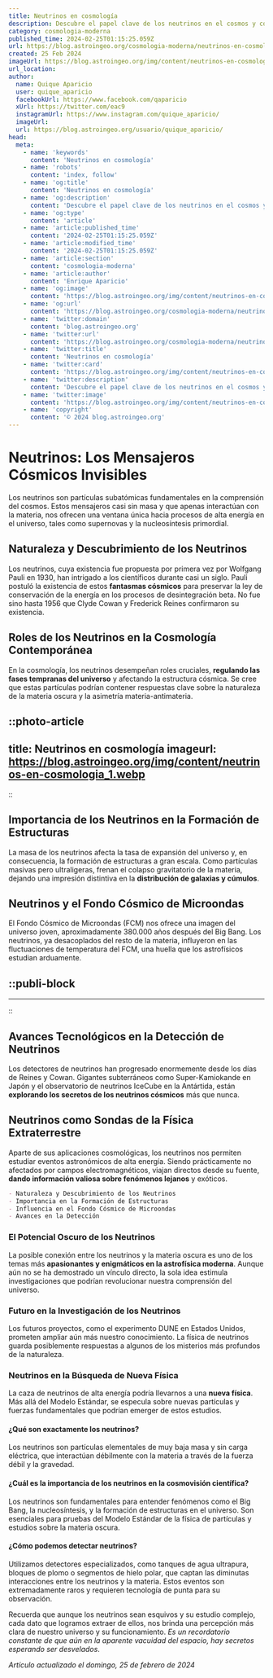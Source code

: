 ```yaml
---
title: Neutrinos en cosmología
description: Descubre el papel clave de los neutrinos en el cosmos y cómo estos esquivos partículas influyen en la estructura del universo.
category: cosmologia-moderna
published_time: 2024-02-25T01:15:25.059Z
url: https://blog.astroingeo.org/cosmologia-moderna/neutrinos-en-cosmologia
created: 25 Feb 2024
imageUrl: https://blog.astroingeo.org/img/content/neutrinos-en-cosmologia_1.webp
url_location:
author:
  name: Quique Aparicio
  user: quique_aparicio
  facebookUrl: https://www.facebook.com/qaparicio
  xUrl: https://twitter.com/eac9
  instagramUrl: https://www.instagram.com/quique_aparicio/
  imageUrl: 
  url: https://blog.astroingeo.org/usuario/quique_aparicio/
head:
  meta:
    - name: 'keywords'
      content: 'Neutrinos en cosmología'
    - name: 'robots'
      content: 'index, follow'
    - name: 'og:title'
      content: 'Neutrinos en cosmología'
    - name: 'og:description'
      content: 'Descubre el papel clave de los neutrinos en el cosmos y cómo estos esquivos partículas influyen en la estructura del universo.'
    - name: 'og:type'
      content: 'article'
    - name: 'article:published_time'
      content: '2024-02-25T01:15:25.059Z'
    - name: 'article:modified_time'
      content: '2024-02-25T01:15:25.059Z'
    - name: 'article:section'
      content: 'cosmologia-moderna'
    - name: 'article:author'
      content: 'Enrique Aparicio'
    - name: 'og:image'
      content: 'https://blog.astroingeo.org/img/content/neutrinos-en-cosmologia_1.webp'
    - name: 'og:url'
      content: 'https://blog.astroingeo.org/cosmologia-moderna/neutrinos-en-cosmologia'
    - name: 'twitter:domain'
      content: 'blog.astroingeo.org'
    - name: 'twitter:url'
      content: 'https://blog.astroingeo.org/cosmologia-moderna/neutrinos-en-cosmologia'
    - name: 'twitter:title'
      content: 'Neutrinos en cosmología'
    - name: 'twitter:card'
      content: 'https://blog.astroingeo.org/img/content/neutrinos-en-cosmologia_1.webp'
    - name: 'twitter:description'
      content: 'Descubre el papel clave de los neutrinos en el cosmos y cómo estos esquivos partículas influyen en la estructura del universo.'
    - name: 'twitter:image'
      content: 'https://blog.astroingeo.org/img/content/neutrinos-en-cosmologia_1.webp'
    - name: 'copyright'
      content: '© 2024 blog.astroingeo.org'
---
```

# Neutrinos: Los Mensajeros Cósmicos Invisibles

Los neutrinos son partículas subatómicas fundamentales en la comprensión del cosmos. Estos mensajeros casi sin masa y que apenas interactúan con la materia, nos ofrecen una ventana única hacia procesos de alta energía en el universo, tales como supernovas y la nucleosíntesis primordial.

## Naturaleza y Descubrimiento de los Neutrinos
Los neutrinos, cuya existencia fue propuesta por primera vez por Wolfgang Pauli en 1930, han intrigado a los científicos durante casi un siglo. Pauli postuló la existencia de estos **fantasmas cósmicos** para preservar la ley de conservación de la energía en los procesos de desintegración beta. No fue sino hasta 1956 que Clyde Cowan y Frederick Reines confirmaron su existencia.

## Roles de los Neutrinos en la Cosmología Contemporánea
En la cosmología, los neutrinos desempeñan roles cruciales, **regulando las fases tempranas del universo** y afectando la estructura cósmica. Se cree que estas partículas podrían contener respuestas clave sobre la naturaleza de la materia oscura y la asimetría materia-antimateria.


::photo-article
---
title: Neutrinos en cosmología
imageurl: https://blog.astroingeo.org/img/content/neutrinos-en-cosmologia_1.webp
---
::


## Importancia de los Neutrinos en la Formación de Estructuras
La masa de los neutrinos afecta la tasa de expansión del universo y, en consecuencia, la formación de estructuras a gran escala. Como partículas masivas pero ultraligeras, frenan el colapso gravitatorio de la materia, dejando una impresión distintiva en la **distribución de galaxias y cúmulos**.

## Neutrinos y el Fondo Cósmico de Microondas
El Fondo Cósmico de Microondas (FCM) nos ofrece una imagen del universo joven, aproximadamente 380.000 años después del Big Bang. Los neutrinos, ya desacoplados del resto de la materia, influyeron en las fluctuaciones de temperatura del FCM, una huella que los astrofísicos estudian arduamente.


  ::publi-block
  ---
  ---
  ::
  
  
## Avances Tecnológicos en la Detección de Neutrinos
Los detectores de neutrinos han progresado enormemente desde los días de Reines y Cowan. Gigantes subterráneos como Super-Kamiokande en Japón y el observatorio de neutrinos IceCube en la Antártida, están **explorando los secretos de los neutrinos cósmicos** más que nunca.

## Neutrinos como Sondas de la Física Extraterrestre
Aparte de sus aplicaciones cosmológicas, los neutrinos nos permiten estudiar eventos astronómicos de alta energía. Siendo prácticamente no afectados por campos electromagnéticos, viajan directos desde su fuente, **dando información valiosa sobre fenómenos lejanos** y exóticos.

```markdown
- Naturaleza y Descubrimiento de los Neutrinos
- Importancia en la Formación de Estructuras
- Influencia en el Fondo Cósmico de Microondas
- Avances en la Detección
```

### El Potencial Oscuro de los Neutrinos
La posible conexión entre los neutrinos y la materia oscura es uno de los temas más **apasionantes y enigmáticos en la astrofísica moderna**. Aunque aún no se ha demostrado un vínculo directo, la sola idea estimula investigaciones que podrían revolucionar nuestra comprensión del universo.

### Futuro en la Investigación de los Neutrinos
Los futuros proyectos, como el experimento DUNE en Estados Unidos, prometen ampliar aún más nuestro conocimiento. La física de neutrinos guarda posiblemente respuestas a algunos de los misterios más profundos de la naturaleza.

### Neutrinos en la Búsqueda de Nueva Física
La caza de neutrinos de alta energía podría llevarnos a una **nueva física**. Más allá del Modelo Estándar, se especula sobre nuevas partículas y fuerzas fundamentales que podrían emerger de estos estudios.

#### ¿Qué son exactamente los neutrinos?
Los neutrinos son partículas elementales de muy baja masa y sin carga eléctrica, que interactúan débilmente con la materia a través de la fuerza débil y la gravedad.

#### ¿Cuál es la importancia de los neutrinos en la cosmovisión científica?
Los neutrinos son fundamentales para entender fenómenos como el Big Bang, la nucleosíntesis, y la formación de estructuras en el universo. Son esenciales para pruebas del Modelo Estándar de la física de partículas y estudios sobre la materia oscura.

#### ¿Cómo podemos detectar neutrinos?
Utilizamos detectores especializados, como tanques de agua ultrapura, bloques de plomo o segmentos de hielo polar, que captan las diminutas interacciones entre los neutrinos y la materia. Estos eventos son extremadamente raros y requieren tecnología de punta para su observación.

Recuerda que aunque los neutrinos sean esquivos y su estudio complejo, cada dato que logramos extraer de ellos, nos brinda una percepción más clara de nuestro universo y su funcionamiento. *Es un recordatorio constante de que aún en la aparente vacuidad del espacio, hay secretos esperando ser desvelados*.

_Artículo actualizado el domingo, 25 de febrero de 2024_
